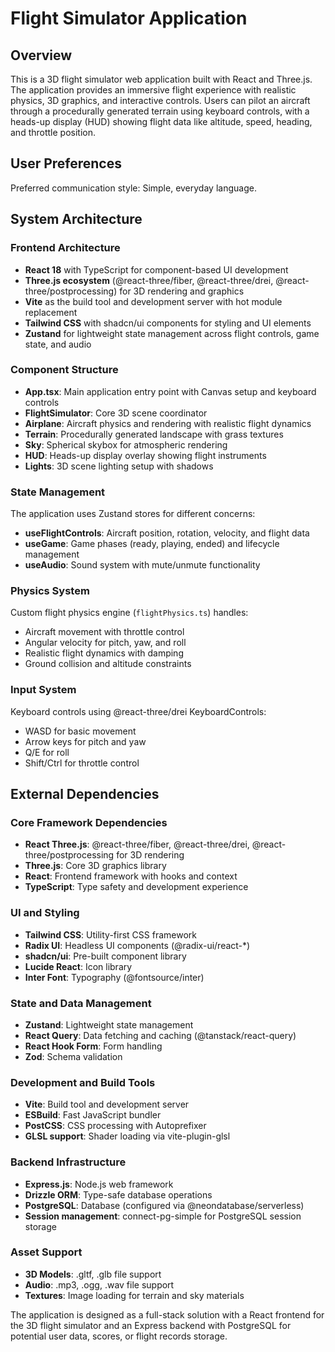 # Flight Simulator Application

## Overview

This is a 3D flight simulator web application built with React and Three.js. The application provides an immersive flight experience with realistic physics, 3D graphics, and interactive controls. Users can pilot an aircraft through a procedurally generated terrain using keyboard controls, with a heads-up display (HUD) showing flight data like altitude, speed, heading, and throttle position.

## User Preferences

Preferred communication style: Simple, everyday language.

## System Architecture

### Frontend Architecture
- **React 18** with TypeScript for component-based UI development
- **Three.js ecosystem** (@react-three/fiber, @react-three/drei, @react-three/postprocessing) for 3D rendering and graphics
- **Vite** as the build tool and development server with hot module replacement
- **Tailwind CSS** with shadcn/ui components for styling and UI elements
- **Zustand** for lightweight state management across flight controls, game state, and audio

### Component Structure
- **App.tsx**: Main application entry point with Canvas setup and keyboard controls
- **FlightSimulator**: Core 3D scene coordinator
- **Airplane**: Aircraft physics and rendering with realistic flight dynamics
- **Terrain**: Procedurally generated landscape with grass textures
- **Sky**: Spherical skybox for atmospheric rendering
- **HUD**: Heads-up display overlay showing flight instruments
- **Lights**: 3D scene lighting setup with shadows

### State Management
The application uses Zustand stores for different concerns:
- **useFlightControls**: Aircraft position, rotation, velocity, and flight data
- **useGame**: Game phases (ready, playing, ended) and lifecycle management
- **useAudio**: Sound system with mute/unmute functionality

### Physics System
Custom flight physics engine (`flightPhysics.ts`) handles:
- Aircraft movement with throttle control
- Angular velocity for pitch, yaw, and roll
- Realistic flight dynamics with damping
- Ground collision and altitude constraints

### Input System
Keyboard controls using @react-three/drei KeyboardControls:
- WASD for basic movement
- Arrow keys for pitch and yaw
- Q/E for roll
- Shift/Ctrl for throttle control

## External Dependencies

### Core Framework Dependencies
- **React Three.js**: @react-three/fiber, @react-three/drei, @react-three/postprocessing for 3D rendering
- **Three.js**: Core 3D graphics library
- **React**: Frontend framework with hooks and context
- **TypeScript**: Type safety and development experience

### UI and Styling
- **Tailwind CSS**: Utility-first CSS framework
- **Radix UI**: Headless UI components (@radix-ui/react-*)
- **shadcn/ui**: Pre-built component library
- **Lucide React**: Icon library
- **Inter Font**: Typography (@fontsource/inter)

### State and Data Management
- **Zustand**: Lightweight state management
- **React Query**: Data fetching and caching (@tanstack/react-query)
- **React Hook Form**: Form handling
- **Zod**: Schema validation

### Development and Build Tools
- **Vite**: Build tool and development server
- **ESBuild**: Fast JavaScript bundler
- **PostCSS**: CSS processing with Autoprefixer
- **GLSL support**: Shader loading via vite-plugin-glsl

### Backend Infrastructure
- **Express.js**: Node.js web framework
- **Drizzle ORM**: Type-safe database operations
- **PostgreSQL**: Database (configured via @neondatabase/serverless)
- **Session management**: connect-pg-simple for PostgreSQL session storage

### Asset Support
- **3D Models**: .gltf, .glb file support
- **Audio**: .mp3, .ogg, .wav file support
- **Textures**: Image loading for terrain and sky materials

The application is designed as a full-stack solution with a React frontend for the 3D flight simulator and an Express backend with PostgreSQL for potential user data, scores, or flight records storage.
